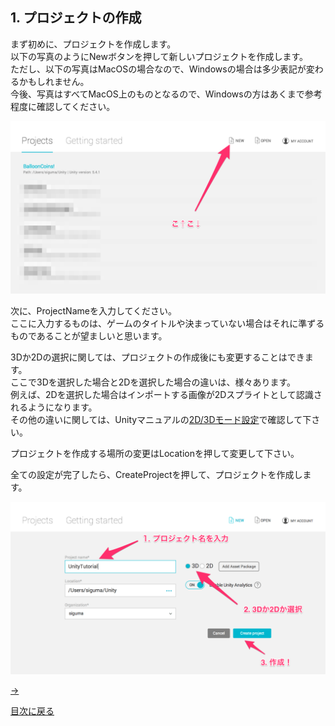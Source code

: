 ## 1. プロジェクトの作成
まず初めに、プロジェクトを作成します。  
以下の写真のようにNewボタンを押して新しいプロジェクトを作成します。  
ただし、以下の写真はMacOSの場合なので、Windowsの場合は多少表記が変わるかもしれません。  
今後、写真はすべてMacOS上のものとなるので、Windowsの方はあくまで参考程度に確認してください。  

![pro1](../Images/make_project1.png)

次に、ProjectNameを入力してください。  
ここに入力するものは、ゲームのタイトルや決まっていない場合はそれに準ずるものであることが望ましいと思います。  

3Dか2Dの選択に関しては、プロジェクトの作成後にも変更することはできます。  
ここで3Dを選択した場合と2Dを選択した場合の違いは、様々あります。  
例えば、2Dを選択した場合はインポートする画像が2Dスプライトとして認識されるようになります。  
その他の違いに関しては、Unityマニュアルの[2D/3Dモード設定](https://docs.unity3d.com/jp/current/Manual/2DAnd3DModeSettings.html)で確認して下さい。  

プロジェクトを作成する場所の変更はLocationを押して変更して下さい。  

全ての設定が完了したら、CreateProjectを押して、プロジェクトを作成します。  

![pro2](../Images/make_project2.png)


[→]()

[目次に戻る](../../README.md)  
